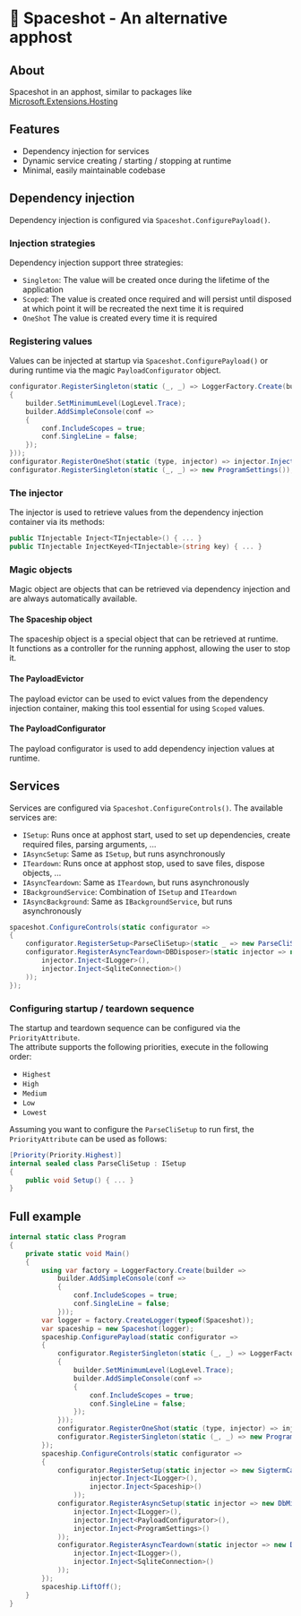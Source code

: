 # 🚀 Spaceshot - An alternative apphost

## About

Spaceshot in an apphost, similar to packages like [Microsoft.Extensions.Hosting](https://www.nuget.org/packages/microsoft.extensions.hosting)

## Features

- Dependency injection for services
- Dynamic service creating / starting / stopping at runtime
- Minimal, easily maintainable codebase

## Dependency injection

Dependency injection is configured via `Spaceshot.ConfigurePayload()`.

### Injection strategies

Dependency injection support three strategies:

- `Singleton`: The value will be created once during the lifetime of the application
- `Scoped`: The value is created once required and will persist until disposed at which point it will be recreated the next time it is required
- `OneShot` The value is created every time it is required

### Registering values

Values can be injected at startup via `Spaceshot.ConfigurePayload()` or during runtime via the magic `PayloadConfigurator` object.

```csharp
configurator.RegisterSingleton(static (_, _) => LoggerFactory.Create(builder =>
{
    builder.SetMinimumLevel(LogLevel.Trace);
    builder.AddSimpleConsole(conf =>
    {
        conf.IncludeScopes = true;
        conf.SingleLine = false;
    });
}));
configurator.RegisterOneShot(static (type, injector) => injector.Inject<ILoggerFactory>().CreateLogger(type));
configurator.RegisterSingleton(static (_, _) => new ProgramSettings());
```

### The injector

The injector is used to retrieve values from the dependency injection container via its methods:

```csharp
public TInjectable Inject<TInjectable>() { ... }
public TInjectable InjectKeyed<TInjectable>(string key) { ... }
```

### Magic objects

Magic object are objects that can be retrieved via dependency injection and are always automatically available.

#### The Spaceship object

The spaceship object is a special object that can be retrieved at runtime.  
It functions as a controller for the running apphost, allowing the user to stop it.

#### The PayloadEvictor

The payload evictor can be used to evict values from the dependency injection container, making this tool essential for using `Scoped` values.

#### The PayloadConfigurator

The payload configurator is used to add dependency injection values at runtime.

## Services

Services are configured via `Spaceshot.ConfigureControls()`.
The available services are:
- `ISetup`: Runs once at apphost start, used to set up dependencies, create required files, parsing arguments, ...
- `IAsyncSetup`: Same as `ISetup`, but runs asynchronously
- `ITeardown`: Runs once at apphost stop, used to save files, dispose objects, ...
- `IAsyncTeardown`: Same as `ITeardown`, but runs asynchronously
- `IBackgroundService`: Combination of `ISetup` and `ITeardown`
- `IAsyncBackground`: Same as `IBackgroundService`, but runs asynchronously

```csharp
spaceshot.ConfigureControls(static configurator =>
{
    configurator.RegisterSetup<ParseCliSetup>(static _ => new ParseCliSetup());
    configurator.RegisterAsyncTeardown<DBDisposer>(static injector => new DBDisposer(
        injector.Inject<ILogger>(),
        injector.Inject<SqliteConnection>()
    ));
});
```

### Configuring startup / teardown sequence

The startup and teardown sequence can be configured via the `PriorityAttribute`.  
The attribute supports the following priorities, execute in the following order:

- `Highest`
- `High`
- `Medium`
- `Low`
- `Lowest`

Assuming you want to configure the `ParseCliSetup` to run first, the `PriorityAttribute` can be used as follows:

```csharp
[Priority(Priority.Highest)]
internal sealed class ParseCliSetup : ISetup
{
    public void Setup() { ... }
}
```

## Full example

```csharp
internal static class Program
{
    private static void Main()
    {
        using var factory = LoggerFactory.Create(builder =>
            builder.AddSimpleConsole(conf =>
            {
                conf.IncludeScopes = true;
                conf.SingleLine = false;
            }));
        var logger = factory.CreateLogger(typeof(Spaceshot));
        var spaceship = new Spaceshot(logger);
        spaceship.ConfigurePayload(static configurator =>
        {
            configurator.RegisterSingleton(static (_, _) => LoggerFactory.Create(builder =>
            {
                builder.SetMinimumLevel(LogLevel.Trace);
                builder.AddSimpleConsole(conf =>
                {
                    conf.IncludeScopes = true;
                    conf.SingleLine = false;
                });
            }));
            configurator.RegisterOneShot(static (type, injector) => injector.Inject<ILoggerFactory>().CreateLogger(type));
            configurator.RegisterSingleton(static (_, _) => new ProgramSettings());
        });
        spaceship.ConfigureControls(static configurator =>
        {
            configurator.RegisterSetup(static injector => new SigtermCatcher(
                    injector.Inject<ILogger>(),
                    injector.Inject<Spaceship>()
                ));
            configurator.RegisterAsyncSetup(static injector => new DbMigrator(
                injector.Inject<ILogger>(),
                injector.Inject<PayloadConfigurator>(),
                injector.Inject<ProgramSettings>()
            ));
            configurator.RegisterAsyncTeardown(static injector => new DBDisposer(
                injector.Inject<ILogger>(),
                injector.Inject<SqliteConnection>()
            ));
        });
        spaceship.LiftOff();
    }
}
```